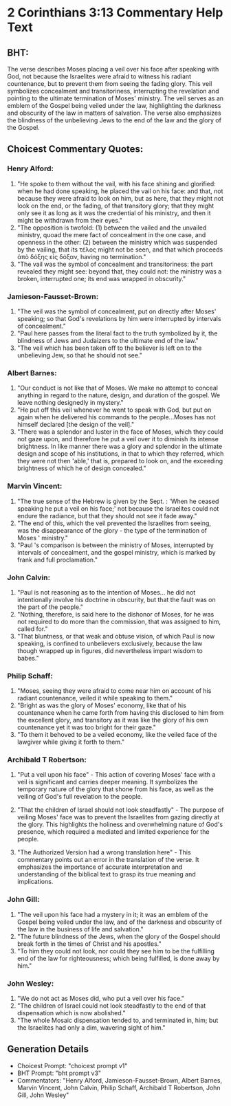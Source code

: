# 2 Corinthians 3:13 Commentary Help Text

## BHT:
The verse describes Moses placing a veil over his face after speaking with God, not because the Israelites were afraid to witness his radiant countenance, but to prevent them from seeing the fading glory. This veil symbolizes concealment and transitoriness, interrupting the revelation and pointing to the ultimate termination of Moses' ministry. The veil serves as an emblem of the Gospel being veiled under the law, highlighting the darkness and obscurity of the law in matters of salvation. The verse also emphasizes the blindness of the unbelieving Jews to the end of the law and the glory of the Gospel.

## Choicest Commentary Quotes:
### Henry Alford:
1. "He spoke to them without the vail, with his face shining and glorified: when he had done speaking, he placed the vail on his face: and that, not because they were afraid to look on him, but as here, that they might not look on the end, or the fading, of that transitory glory; that they might only see it as long as it was the credential of his ministry, and then it might be withdrawn from their eyes."
2. "The opposition is twofold: (1) between the vailed and the unvailed ministry, quoad the mere fact of concealment in the one case, and openness in the other: (2) between the ministry which was suspended by the vailing, that its τέλος might not be seen, and that which proceeds ἀπὸ δόξης εἰς δόξαν, having no termination."
3. "The vail was the symbol of concealment and transitoriness: the part revealed they might see: beyond that, they could not: the ministry was a broken, interrupted one; its end was wrapped in obscurity."

### Jamieson-Fausset-Brown:
1. "The veil was the symbol of concealment, put on directly after Moses' speaking; so that God's revelations by him were interrupted by intervals of concealment."
2. "Paul here passes from the literal fact to the truth symbolized by it, the blindness of Jews and Judaizers to the ultimate end of the law."
3. "The veil which has been taken off to the believer is left on to the unbelieving Jew, so that he should not see."

### Albert Barnes:
1. "Our conduct is not like that of Moses. We make no attempt to conceal anything in regard to the nature, design, and duration of the gospel. We leave nothing designedly in mystery." 
2. "He put off this veil whenever he went to speak with God, but put on again when he delivered his commands to the people...Moses has not himself declared [the design of the veil]."
3. "There was a splendor and luster in the face of Moses, which they could not gaze upon, and therefore he put a veil over it to diminish its intense brightness. In like manner there was a glory and splendor in the ultimate design and scope of his institutions, in that to which they referred, which they were not then 'able,' that is, prepared to look on, and the exceeding brightness of which he of design concealed."

### Marvin Vincent:
1. "The true sense of the Hebrew is given by the Sept. : 'When he ceased speaking he put a veil on his face;' not because the Israelites could not endure the radiance, but that they should not see it fade away."
2. "The end of this, which the veil prevented the Israelites from seeing, was the disappearance of the glory - the type of the termination of Moses ' ministry."
3. "Paul 's comparison is between the ministry of Moses, interrupted by intervals of concealment, and the gospel ministry, which is marked by frank and full proclamation."

### John Calvin:
1. "Paul is not reasoning as to the intention of Moses... he did not intentionally involve his doctrine in obscurity, but that the fault was on the part of the people."
2. "Nothing, therefore, is said here to the dishonor of Moses, for he was not required to do more than the commission, that was assigned to him, called for."
3. "That bluntness, or that weak and obtuse vision, of which Paul is now speaking, is confined to unbelievers exclusively, because the law though wrapped up in figures, did nevertheless impart wisdom to babes."

### Philip Schaff:
1. "Moses, seeing they were afraid to come near him on account of his radiant countenance, veiled it while speaking to them." 
2. "Bright as was the glory of Moses' economy, like that of his countenance when he came forth from having this disclosed to him from the excellent glory, and transitory as it was like the glory of his own countenance yet it was too bright for their gaze." 
3. "To them it behoved to be a veiled economy, like the veiled face of the lawgiver while giving it forth to them."

### Archibald T Robertson:
1. "Put a veil upon his face" - This action of covering Moses' face with a veil is significant and carries deeper meaning. It symbolizes the temporary nature of the glory that shone from his face, as well as the veiling of God's full revelation to the people. 

2. "That the children of Israel should not look steadfastly" - The purpose of veiling Moses' face was to prevent the Israelites from gazing directly at the glory. This highlights the holiness and overwhelming nature of God's presence, which required a mediated and limited experience for the people.

3. "The Authorized Version had a wrong translation here" - This commentary points out an error in the translation of the verse. It emphasizes the importance of accurate interpretation and understanding of the biblical text to grasp its true meaning and implications.

### John Gill:
1. "The veil upon his face had a mystery in it; it was an emblem of the Gospel being veiled under the law, and of the darkness and obscurity of the law in the business of life and salvation."
2. "The future blindness of the Jews, when the glory of the Gospel should break forth in the times of Christ and his apostles."
3. "To him they could not look, nor could they see him to be the fulfilling end of the law for righteousness; which being fulfilled, is done away by him."

### John Wesley:
1. "We do not act as Moses did, who put a veil over his face." 
2. "The children of Israel could not look steadfastly to the end of that dispensation which is now abolished."
3. "The whole Mosaic dispensation tended to, and terminated in, him; but the Israelites had only a dim, wavering sight of him."


## Generation Details
- Choicest Prompt: "choicest prompt v1"
- BHT Prompt: "bht prompt v3"
- Commentators: "Henry Alford, Jamieson-Fausset-Brown, Albert Barnes, Marvin Vincent, John Calvin, Philip Schaff, Archibald T Robertson, John Gill, John Wesley"
